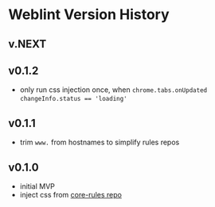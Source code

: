 # Weblint Version History

## v.NEXT

## v0.1.2

- only run css injection once, when `chrome.tabs.onUpdated` `changeInfo.status == 'loading'`

## v0.1.1

- trim `www.` from hostnames to simplify rules repos

## v0.1.0

- initial MVP
- inject css from [core-rules repo](core-rules-repo-link)

[core-rules-repo-link]: https://github.com/weblintio/core-rules
